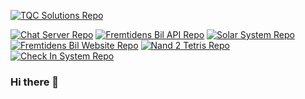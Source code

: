 [![TQC Solutions Repo](https://github-readme-stats.vercel.app/api/pin/?username=KeanTech&repo=H3Opgaver-Solutions&theme=onedark&show_owner=false)](https://github.com/KeanTech/H3Opgaver)

[![Chat Server Repo](https://github-readme-stats.vercel.app/api/pin/?username=iZeQure&repo=ChatServerProject&theme=onedark&show_owner=false)](https://github.com/iZeQure/ChatServerProject) 
[![Fremtidens Bil API Repo](https://github-readme-stats.vercel.app/api/pin/?username=iZeQure&repo=Fremtidens-Bil-API&theme=onedark&show_owner=false)](https://github.com/iZeQure/Fremtidens-Bil-API)
[![Solar System Repo](https://github-readme-stats.vercel.app/api/pin/?username=iZeQure&repo=Solar-System&theme=onedark&show_owner=false)](https://github.com/iZeQure/Solar-System) 
[![Fremtidens Bil Website Repo](https://github-readme-stats.vercel.app/api/pin/?username=iZeQure&repo=Fremtidens-Bil-Website&theme=onedark&show_owner=false)](https://github.com/iZeQure/Fremtidens-Bil-Website)
[![Nand 2 Tetris Repo](https://github-readme-stats.vercel.app/api/pin/?username=iZeQure&repo=nand-2-tetris&theme=onedark&show_owner=false)](https://github.com/iZeQure/nand-2-tetris)
[![Check In System Repo](https://github-readme-stats.vercel.app/api/pin/?username=iZeQure&repo=CheckInSystem&theme=onedark&show_owner=false)](https://github.com/iZeQure/CheckInSystem)
### Hi there 👋

<!--
**KeanTech/KeanTech** is a ✨ _special_ ✨ repository because its `README.md` (this file) appears on your GitHub profile.

Here are some ideas to get you started:

- 🔭 I’m currently working on ...
- 🌱 I’m currently learning ...
- 👯 I’m looking to collaborate on ...
- 🤔 I’m looking for help with ...
- 💬 Ask me about ...
- 📫 How to reach me: ...
- 😄 Pronouns: ...
- ⚡ Fun fact: ...
-->
